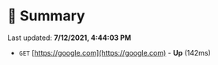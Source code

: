 # 📖 Summary
Last updated: **7/12/2021, 4:44:03 PM**

- `GET` [https://google.com](https://google.com) - **Up** (142ms)
